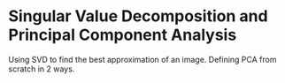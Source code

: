 # Singular Value Decomposition and Principal Component Analysis

Using SVD to find the best approximation of an image.
Defining PCA from scratch in 2 ways.
